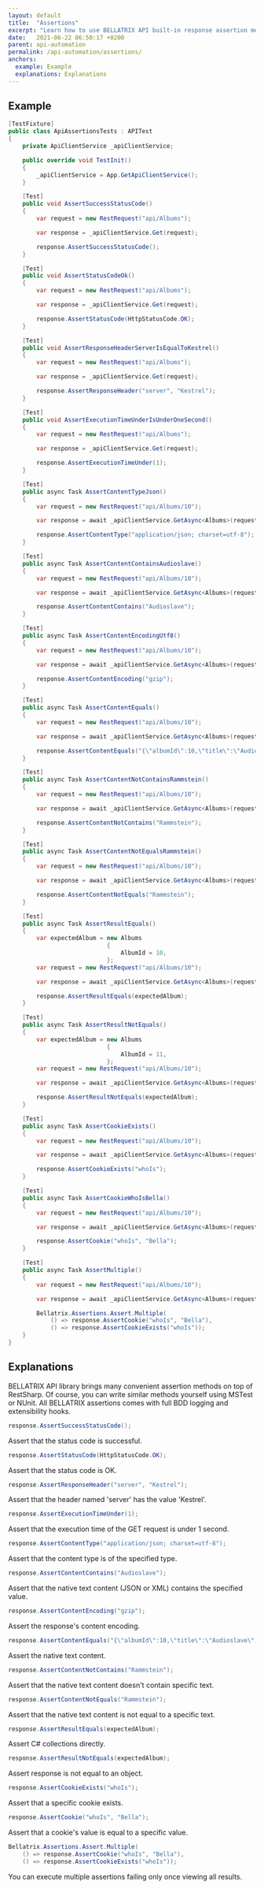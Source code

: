 ```yaml
---
layout: default
title:  "Assertions"
excerpt: "Learn how to use BELLATRIX API built-in response assertion methods."
date:   2021-06-22 06:50:17 +0200
parent: api-automation
permalink: /api-automation/assertions/
anchors:
  example: Example
  explanations: Explanations
---
```

Example
-------
```csharp
[TestFixture]
public class ApiAssertionsTests : APITest
{
    private ApiClientService _apiClientService;

    public override void TestInit()
    {
        _apiClientService = App.GetApiClientService();
    }

    [Test]
    public void AssertSuccessStatusCode()
    {
        var request = new RestRequest("api/Albums");

        var response = _apiClientService.Get(request);

        response.AssertSuccessStatusCode();
    }

    [Test]
    public void AssertStatusCodeOk()
    {
        var request = new RestRequest("api/Albums");

        var response = _apiClientService.Get(request);

        response.AssertStatusCode(HttpStatusCode.OK);
    }

    [Test]
    public void AssertResponseHeaderServerIsEqualToKestrel()
    {
        var request = new RestRequest("api/Albums");

        var response = _apiClientService.Get(request);

        response.AssertResponseHeader("server", "Kestrel");
    }

    [Test]
    public void AssertExecutionTimeUnderIsUnderOneSecond()
    {
        var request = new RestRequest("api/Albums");

        var response = _apiClientService.Get(request);

        response.AssertExecutionTimeUnder(1);
    }

    [Test]
    public async Task AssertContentTypeJson()
    {
        var request = new RestRequest("api/Albums/10");

        var response = await _apiClientService.GetAsync<Albums>(request);

        response.AssertContentType("application/json; charset=utf-8");
    }

    [Test]
    public async Task AssertContentContainsAudioslave()
    {
        var request = new RestRequest("api/Albums/10");

        var response = await _apiClientService.GetAsync<Albums>(request);

        response.AssertContentContains("Audioslave");
    }

    [Test]
    public async Task AssertContentEncodingUtf8()
    {
        var request = new RestRequest("api/Albums/10");

        var response = await _apiClientService.GetAsync<Albums>(request);

        response.AssertContentEncoding("gzip");
    }

    [Test]
    public async Task AssertContentEquals()
    {
        var request = new RestRequest("api/Albums/10");

        var response = await _apiClientService.GetAsync<Albums>(request);

        response.AssertContentEquals("{\"albumId\":10,\"title\":\"Audioslave\",\"artistId\":8,\"artist\":null,\"tracks\":[]}");
    }

    [Test]
    public async Task AssertContentNotContainsRammstein()
    {
        var request = new RestRequest("api/Albums/10");

        var response = await _apiClientService.GetAsync<Albums>(request);

        response.AssertContentNotContains("Rammstein");
    }

    [Test]
    public async Task AssertContentNotEqualsRammstein()
    {
        var request = new RestRequest("api/Albums/10");

        var response = await _apiClientService.GetAsync<Albums>(request);

        response.AssertContentNotEquals("Rammstein");
    }

    [Test]
    public async Task AssertResultEquals()
    {
        var expectedAlbum = new Albums
                            {
                                AlbumId = 10,
                            };
        var request = new RestRequest("api/Albums/10");

        var response = await _apiClientService.GetAsync<Albums>(request);

        response.AssertResultEquals(expectedAlbum);
    }

    [Test]
    public async Task AssertResultNotEquals()
    {
        var expectedAlbum = new Albums
                            {
                                AlbumId = 11,
                            };
        var request = new RestRequest("api/Albums/10");

        var response = await _apiClientService.GetAsync<Albums>(request);

        response.AssertResultNotEquals(expectedAlbum);
    }

    [Test]
    public async Task AssertCookieExists()
    {
        var request = new RestRequest("api/Albums/10");

        var response = await _apiClientService.GetAsync<Albums>(request);

        response.AssertCookieExists("whoIs");
    }

    [Test]
    public async Task AssertCookieWhoIsBella()
    {
        var request = new RestRequest("api/Albums/10");

        var response = await _apiClientService.GetAsync<Albums>(request);

        response.AssertCookie("whoIs", "Bella");
    }

	[Test]
    public async Task AssertMultiple()
    {
        var request = new RestRequest("api/Albums/10");

        var response = await _apiClientService.GetAsync<Albums>(request);

        Bellatrix.Assertions.Assert.Multiple(
            () => response.AssertCookie("whoIs", "Bella"),
            () => response.AssertCookieExists("whoIs"));
    }
}
```

Explanations
------------
BELLATRIX API library brings many convenient assertion methods on top of RestSharp. Of course, you can write similar methods yourself using MSTest or NUnit. All BELLATRIX assertions comes with full BDD logging and extensibility hooks.
```csharp
response.AssertSuccessStatusCode();
```
Assert that the status code is successful.
```csharp
response.AssertStatusCode(HttpStatusCode.OK);
```
Assert that the status code is OK.
```csharp
response.AssertResponseHeader("server", "Kestrel");
```
Assert that the header named 'server' has the value 'Kestrel'.
```csharp
response.AssertExecutionTimeUnder(1);
```
Assert that the execution time of the GET request is under 1 second.
```csharp
response.AssertContentType("application/json; charset=utf-8");
```
Assert that the content type is of the specified type.
```csharp
response.AssertContentContains("Audioslave");
```
Assert that the native text content (JSON or XML) contains the specified value.
```csharp
response.AssertContentEncoding("gzip");
```
Assert the response's content encoding.
```csharp
response.AssertContentEquals("{\"albumId\":10,\"title\":\"Audioslave\",\"artistId\":8,\"artist\":null,\"tracks\":[]}");
```
Assert the native text content.
```csharp
response.AssertContentNotContains("Rammstein");
```
Assert that the native text content doesn't contain specific text.
```csharp
response.AssertContentNotEquals("Rammstein");
```
Assert that the native text content is not equal to a specific text.
```csharp
response.AssertResultEquals(expectedAlbum);
```
Assert C# collections directly.
```csharp
response.AssertResultNotEquals(expectedAlbum);
```
Assert response is not equal to an object.
```csharp
response.AssertCookieExists("whoIs");
```
Assert that a specific cookie exists.
```csharp
response.AssertCookie("whoIs", "Bella");
```
Assert that a cookie's value is equal to a specific value.
```csharp
Bellatrix.Assertions.Assert.Multiple(
    () => response.AssertCookie("whoIs", "Bella"),
    () => response.AssertCookieExists("whoIs"));
```
You can execute multiple assertions failing only once viewing all results.